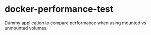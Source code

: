 # docker-performance-test
Dummy application to compare performance when using mounted vs unmounted volumes. 
